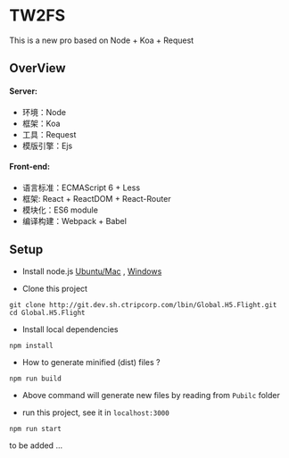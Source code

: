 # TW2FS

This is a new pro based on Node + Koa + Request

## OverView
#### Server:

+ 环境：Node
+ 框架：Koa
+ 工具：Request
+ 模版引擎：Ejs

#### Front-end:

+ 语言标准：ECMAScript 6 + Less
+ 框架: React + ReactDOM + React-Router
+ 模块化：ES6 module
+ 编译构建：Webpack + Babel

## Setup

+ Install node.js [Ubuntu/Mac](https://github.com/creationix/nvm) , [Windows](https://nodejs.org/en/download/)

+ Clone this project
```
git clone http://git.dev.sh.ctripcorp.com/lbin/Global.H5.Flight.git
cd Global.H5.Flight
```
+ Install local dependencies
```
npm install
```
+ How to generate minified (dist) files ?
```
npm run build
```
+ Above command will generate new files by reading from ```Pubilc``` folder

+ run this project, see it in `localhost:3000`
```
npm run start
```

to be added ...
